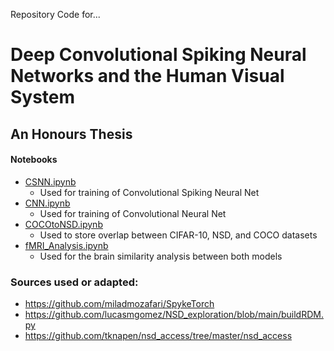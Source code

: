 Repository Code for...

# Deep Convolutional Spiking Neural Networks and the Human Visual System
## An Honours Thesis

#### Notebooks
- [CSNN.ipynb](https://drive.google.com/file/d/1DOImlYxpAiElZ6QxTdFOvuz3UrWDFpj3/view?usp=sharing)
  - Used for training of Convolutional Spiking Neural Net
- [CNN.ipynb](https://colab.research.google.com/drive/1nkjqKJoEsM2OA4jxrAJUzD-C66USbSwL?usp=sharing)
  - Used for training of Convolutional Neural Net
- [COCOtoNSD.ipynb](https://colab.research.google.com/drive/1ou4yqsOce1HMQ3rr3H8OGYK4P3EKMtoz?usp=sharing)
  - Used to store overlap between CIFAR-10, NSD, and COCO datasets
- [fMRI_Analysis.ipynb](https://colab.research.google.com/drive/1ou4yqsOce1HMQ3rr3H8OGYK4P3EKMtoz?usp=sharing)
  - Used for the brain similarity analysis between both models

### Sources used or adapted:
- https://github.com/miladmozafari/SpykeTorch
- https://github.com/lucasmgomez/NSD_exploration/blob/main/buildRDM.py
- https://github.com/tknapen/nsd_access/tree/master/nsd_access
